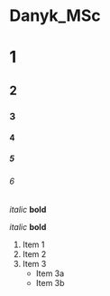 # Danyk_MSc

# 1
## 2
### 3
#### 4
##### 5
###### 6

*italic*   **bold**

_italic_   __bold__

1. Item 1
2. Item 2
3. Item 3
    + Item 3a
    + Item 3b

